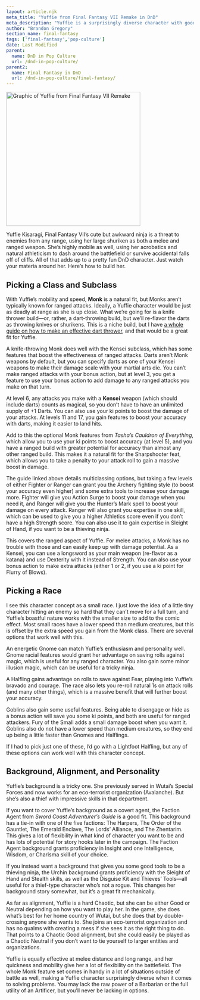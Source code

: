 ```yaml
---
layout: article.njk
meta_title: "Yuffie from Final Fantasy VII Remake in DnD"
meta_description: "Yuffie is a surprisingly diverse character with good stealth and athletic skills who's equally dangerous up close and at range. Here's how to build her in DnD."
author: "Brandon Gregory"
section_name: final-fantasy
tags: ['final-fantasy','pop-culture']
date: Last Modified
parent:
  name: DnD in Pop Culture
  url: /dnd-in-pop-culture/
parent2:
  name: Final Fantasy in DnD
  url: /dnd-in-pop-culture/final-fantasy/
---
```


<img
  src="/images/ff7-yuffie-360.webp"
  srcset="/images/ff7-yuffie-360.webp 360w,
          /images/ff7-yuffie-768.webp 768w"
  sizes="(min-width: 768px) 384px,180px"
  alt="Graphic of Yuffie from Final Fantasy VII Remake"
  class="tiny-hero"
  height="360" width="360" />

Yuffie Kisaragi, Final Fantasy VII’s cute but awkward ninja is a threat to enemies from any range, using her large shuriken as both a melee and ranged weapon. She’s highly mobile as well, using her acrobatics and natural athleticism to dash around the battlefield or survive accidental falls off of cliffs. All of that adds up to a pretty fun DnD character. Just watch your materia around her. Here’s how to build her.


## Picking a Class and Subclass

With Yuffie’s mobility and speed, **Monk** is a natural fit, but Monks aren’t typically known for ranged attacks. Ideally, a Yuffie character would be just as deadly at range as she is up close. What we’re going for is a knife thrower build—or, rather, a dart-throwing build, but we’ll re-flavor the darts as throwing knives or shurikens. This is a niche build, but I have [a whole guide on how to make an effective dart thrower](/5e-build-guides/dart-thrower-builds/), and that would be a great fit for Yuffie.

A knife-throwing Monk does well with the Kensei subclass, which has some features that boost the effectiveness of ranged attacks. Darts aren’t Monk weapons by default, but you can specify darts as one of your Kensei weapons to make their damage scale with your martial arts die. You can’t make ranged attacks with your bonus action, but at level 3, you get a feature to use your bonus action to add damage to any ranged attacks you make on that turn.

At level 6, any attacks you make with a **Kensei** weapon (which should include darts) counts as magical, so you don’t have to have an unlimited supply of +1 Darts. You can also use your ki points to boost the damage of your attacks. At levels 11 and 17, you gain features to boost your accuracy with darts, making it easier to land hits.

Add to this the optional Monk features from _Tasha’s Cauldron of Everything_, which allow you to use your ki points to boost accuracy (at level 5), and you have a ranged build with greater potential for accuracy than almost any other ranged build. This makes it a natural fit for the Sharpshooter feat, which allows you to take a penalty to your attack roll to gain a massive boost in damage.

The guide linked above details multiclassing options, but taking a few levels of either Fighter or Ranger can grant you the Archery fighting style (to boost your accuracy even higher) and some extra tools to increase your damage more. Fighter will give you Action Surge to boost your damage when you need it, and Ranger will give you the Hunter’s Mark spell to boost your damage on every attack. Ranger will also grant you expertise in one skill, which can be used to give you a higher Athletics score even if you don’t have a high Strength score. You can also use it to gain expertise in Sleight of Hand, if you want to be a thieving ninja.

This covers the ranged aspect of Yuffie. For melee attacks, a Monk has no trouble with those and can easily keep up with damage potential. As a Kensei, you can use a longsword as your main weapon (re-flavor as a katana) and use Dexterity with it instead of Strength. You can also use your bonus action to make extra attacks (either 1 or 2, if you use a ki point for Flurry of Blows).


## Picking a Race

I see this character concept as a small race. I just love the idea of a little tiny character hitting an enemy so hard that they can’t move for a full turn, and Yuffie’s boastful nature works with the smaller size to add to the comic effect. Most small races have a lower speed than medium creatures, but this is offset by the extra speed you gain from the Monk class. There are several options that work well with this.

An energetic Gnome can match Yuffie’s enthusiasm and personality well. Gnome racial features would grant her advantage on saving rolls against magic, which is useful for any ranged character. You also gain some minor illusion magic, which can be useful for a tricky ninja.

A Halfling gains advantage on rolls to save against Fear, playing into Yuffie’s bravado and courage. The race also lets you re-roll natural 1s on attack rolls (and many other things), which is a massive benefit that will further boost your accuracy.

Goblins also gain some useful features. Being able to disengage or hide as a bonus action will save you some ki points, and both are useful for ranged attackers. Fury of the Small adds a small damage boost when you want it. Goblins also do not have a lower speed than medium creatures, so they end up being a little faster than Gnomes and Halflings.

If I had to pick just one of these, I’d go with a Lightfoot Halfling, but any of these options can work well with this character concept.


## Background, Alignment, and Personality

Yuffie’s background is a tricky one. She previously served in Wutai’s Special Forces and now works for an eco-terrorist organization (Avalanche). But she’s also a thief with impressive skills in that department.

If you want to cover Yuffie’s background as a covert agent, the Faction Agent from _Sword Coast Adventurer’s Guide_ is a good fit. This background has a tie-in with one of the five factions: The Harpers, The Order of the Gauntlet, The Emerald Enclave, The Lords’ Alliance, and The Zhentarim. This gives a lot of flexibility in what kind of character you want to be and has lots of potential for story hooks later in the campaign. The Faction Agent background grants proficiency in Insight and one Intelligence, Wisdom, or Charisma skill of your choice.

If you instead want a background that gives you some good tools to be a thieving ninja, the Urchin background grants proficiency with the Sleight of Hand and Stealth skills, as well as the Disguise Kit and Thieves’ Tools—all useful for a thief-type character who’s not a rogue. This changes her background story somewhat, but it’s a great fit mechanically.

As far as alignment, Yuffie is a hard Chaotic, but she can be either Good or Neutral depending on how you want to play her. In the game, she does what’s best for her home country of Wutai, but she does that by double-crossing anyone she wants to. She joins an eco-terrorist organization and has no qualms with creating a mess if she sees it as the right thing to do. That points to a Chaotic Good alignment, but she could easily be played as a Chaotic Neutral if you don’t want to tie yourself to larger entities and organizations.

Yuffie is equally effective at melee distance and long range, and her quickness and mobility give her a lot of flexibility on the battlefield. The whole Monk feature set comes in handy in a lot of situations outside of battle as well, making a Yuffie character surprisingly diverse when it comes to solving problems. You may lack the raw power of a Barbarian or the full utility of an Artificer, but you’ll never be lacking in options.
